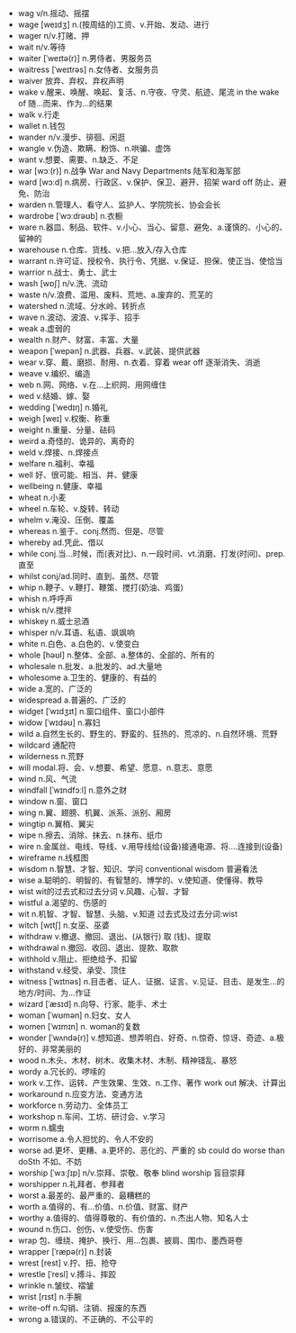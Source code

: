 - wag v/n.摇动、摇摆
- wage [weɪdʒ] n.(按周结的)工资、v.开始、发动、进行
- wager n/v.打赌、押
- wait n/v.等待
- waiter [ˈweɪtə(r)] n.男侍者、男服务员
- waitress [ˈweɪtrəs] n.女侍者、女服务员
- waiver 放弃、弃权、弃权声明
- wake v.醒来、唤醒、唤起、复活、n.守夜、守灵、航迹、尾流  in the wake of 随...而来、作为...的结果
- walk v.行走
- wallet n.钱包
- wander n/v.漫步、徘徊、闲逛
- wangle v.伪造、欺瞒、粉饰、n.哄骗、虚饰
- want v.想要、需要、n.缺乏、不足
- war [wɔː(r)] n.战争  War and Navy Departments 陆军和海军部
- ward [wɔːd] n.病房、行政区、v.保护、保卫、避开、招架  ward off 防止、避免、防治
- warden n.管理人、看守人、监护人、学院院长、协会会长
- wardrobe [ˈwɔːdrəʊb] n.衣橱
- ware n.器皿、制品、软件、v.小心、当心、留意、避免、a.谨慎的、小心的、留神的
- warehouse n.仓库、货栈、v.把...放入/存入仓库
- warrant n.许可证、授权令、执行令、凭据、v.保证、担保、使正当、使恰当
- warrior n.战士、勇士、武士
- wash [wɒʃ] n/v.洗、流动
- waste n/v.浪费、滥用、废料、荒地、a.废弃的、荒芜的
- watershed n.流域、分水岭、转折点
- wave n.波动、波浪、v.挥手、招手
- weak a.虚弱的
- wealth n.财产、财富、丰富、大量
- weapon [ˈwepən] n.武器、兵器、v.武装、提供武器
- wear v.穿、戴、磨损、耐用、n.衣着、穿着 wear off 逐渐消失、消逝
- weave v.编织、编造
- web n.网、网络、v.在...上织网、用网缠住
- wed v.结婚、嫁、娶
- wedding [ˈwedɪŋ] n.婚礼
- weigh [weɪ] v.权衡、称重
- weight n.重量、分量、砝码
- weird a.奇怪的、诡异的、离奇的
- weld v.焊接、n.焊接点
- welfare n.福利、幸福
- well 好、很可能、相当、井、健康
- wellbeing n.健康、幸福
- wheat n.小麦
- wheel n.车轮、v.旋转、转动
- whelm v.淹没、压倒、覆盖
- whereas n.鉴于、conj.然而、但是、尽管
- whereby ad.凭此、借以
- while conj.当...时候，而(表对比)、n.一段时间、vt.消磨、打发(时间)、prep.直至
- whilst conj/ad.同时、直到、虽然、尽管
- whip n.鞭子、v.鞭打、鞭策、搅打(奶油、鸡蛋)
- whish n.呼呼声
- whisk n/v.搅拌
- whiskey n.威士忌酒
- whisper n/v.耳语、私语、飒飒响
- white n.白色、a.白色的、v.使变白
- whole [həʊl] n.整体、全部、a.整体的、全部的、所有的
- wholesale n.批发、a.批发的、ad.大量地
- wholesome a.卫生的、健康的、有益的
- wide a.宽的、广泛的
- widespread a.普遍的、广泛的
- widget [ˈwɪdʒɪt] n.窗口组件、窗口小部件
- widow [ˈwɪdəʊ] n.寡妇
- wild a.自然生长的、野生的、野蛮的、狂热的、荒凉的、n.自然环境、荒野  
- wildcard 通配符
- wilderness n.荒野
- will modal.将、会、v.想要、希望、愿意、n.意志、意愿
- wind n.风、气流
- windfall [ˈwɪndfɔːl] n.意外之财
- window n.窗、窗口
- wing n.翼、翅膀、机翼、派系、派别、厢房
- wingtip n.翼梢、翼尖
- wipe n.擦去、消除、抹去、n.抹布、纸巾
- wire n.金属丝、电线、导线、v.用导线给(设备)接通电源、将....连接到(设备)
- wireframe n.线框图
- wisdom n.智慧、才智、知识、学问  conventional wisdom 普遍看法
- wise a.聪明的、明智的、有智慧的、博学的、v.使知道、使懂得、教导
- wist wit的过去式和过去分词 v.风趣、心智、才智
- wistful a.渴望的、伤感的
- wit n.机智、才智、智慧、头脑、v.知道  过去式及过去分词:wist
- witch [wɪtʃ] n.女巫、巫婆
- withdraw v.撤退、撤回、退出、(从银行) 取 (钱)、提取
- withdrawal n.撤回、收回、退出、提款、取款
- withhold v.阻止、拒绝给予、扣留
- withstand v.经受、承受、顶住
- witness [ˈwɪtnəs] n.目击者、证人、证据、证言、v.见证、目击、是发生...的地方/时间、为...作证
- wizard [ˈæsɪd] n.向导、行家、能手、术士
- woman [ˈwʊmən] n.妇女、女人
- women [ˈwɪmɪn] n. woman的复数
- wonder [ˈwʌndə(r)] v.想知道、想弄明白、好奇、n.惊奇、惊讶、奇迹、a.极好的、非常美丽的
- wood n.木头、木材、树木、收集木材、木制、精神错乱、暴怒
- wordy a.冗长的、啰嗦的
- work v.工作、运转、产生效果、生效、n.工作、著作  work out 解决、计算出
- workaround n.应变方法、变通方法
- workforce n.劳动力、全体员工
- workshop n.车间、工坊、研讨会、v.学习
- worm n.蠕虫
- worrisome a.令人担忧的、令人不安的
- worse ad.更坏、更糟、a.更坏的、恶化的、严重的  sb could do worse than doSth 不如、不妨
- worship [ˈwɜːʃɪp] n/v.崇拜、崇敬、敬奉  blind worship 盲目崇拜
- worshipper n.礼拜者、参拜者 
- worst a.最差的、最严重的、最糟糕的
- worth a.值得的、有...价值、n.价值、财富、财产
- worthy a.值得的、值得尊敬的、有价值的、n.杰出人物、知名人士
- wound n.伤口、创伤、v.使受伤、伤害
- wrap 包、缠绕、掩护、换行、用...包裹、披肩、围巾、墨西哥卷
- wrapper [ˈræpə(r)] n.封装
- wrest [rest] v.拧、扭、抢夺
- wrestle [ˈresl] v.搏斗、摔跤
- wrinkle n.皱纹、褶皱
- wrist [rɪst] n.手腕
- write-off n.勾销、注销、报废的东西
- wrong a.错误的、不正确的、不公平的